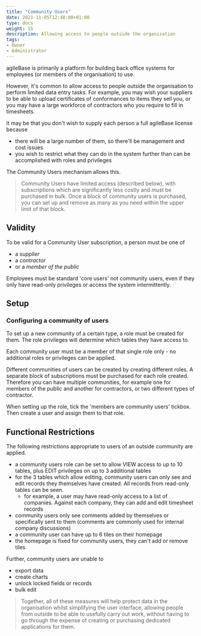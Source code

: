 ```yaml
---
title: "Community Users"
date: 2021-11-05T12:40:00+01:00
type: docs
weight: 15
description: Allowing access to people outside the organisation
tags:
- Owner
- Administrator
---
```

agileBase is primarily a platform for building back office systems for employees (or members of the organisation) to use.

However, it's common to allow access to people outside the organisation to perform limited data entry tasks. For example, you may wish your suppliers to be able to upload certificates of conformances to items they sell you, or you may have a large workforce of contractors who you require to fill in timesheets.

It may be that you don't wish to supply each person a full agileBase license because
* there will be a large number of them, so there'll be management and cost issues
* you wish to restrict what they can do in the system further than can be accomplished with roles and privileges

The Community Users mechanism allows this.

> Community Users have limited access (described below), with subscriptions which are significantly less costly and must be purchased in bulk. Once a block of community users is purchased, you can set up and remove as many as you need within the upper limit of that block.

## Validity
To be valid for a Community User subscription, a person must be one of
* a *supplier*
* a *contractor*
* or a *member of the public*

Employees must be standard 'core users' not community users, even if they only have read-only privileges or access the system intermittently.

## Setup
### Configuring a community of users
To set up a new community of a certain type, a role must be created for them. The role privileges will determine which tables they have access to.

Each community user must be a member of that single role only - no additional roles or privileges can be applied.

Different communities of users can be created by creating different roles. A separate block of subscriptions must be purchased for each role created. Therefore you can have multiple communities, for example one for members of the public and another for contractors, or two different types of contractor.

When setting up the role, tick the 'members are community users' tickbox. Then create a user and assign them to that role.

## Functional Restrictions
The following restrictions appropriate to users of an outside community are applied.

* a community users role can be set to allow VIEW access to up to 10 tables, plus EDIT privileges on up to 3 additional tables
* for the 3 tables which allow editing, community users can only see and edit records they themselves have created. All records from read-only tables can be seen.
    * for example, a user may have read-only access to a list of companies. Against each company, they can add and edit timesheet records
* community users only see comments added by themselves or specifically sent to them (comments are commonly used for internal company discussions)
* a community user can have up to 6 tiles on their homepage
* the homepage is fixed for community users, they can't add or remove tiles

Further, community users are unable to 
* export data
* create charts
* unlock locked fields or records
* bulk edit

> Together, all of these measures will help protect data in the organisation whilst simplifying the user interface, allowing people from outside to be able to usefully carry out work, without having to go through the expense of creating or purchasing dedicated applications for them.
